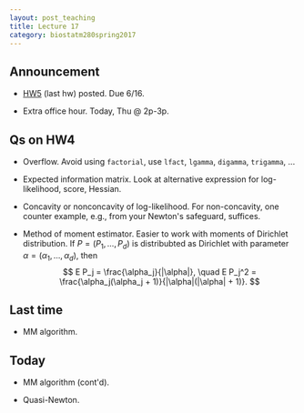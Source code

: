 ```yaml
---
layout: post_teaching
title: Lecture 17
category: biostatm280spring2017
---
```


## Announcement

* [HW5](http://hua-zhou.github.io/teaching/biostatm280-2017spring/hw/hw05.html) (last hw) posted. Due 6/16.

* Extra office hour. Today, Thu @ 2p-3p.

## Qs on HW4

* Overflow. Avoid using `factorial`, use `lfact`, `lgamma`, `digamma`, `trigamma`, ...

* Expected information matrix. Look at alternative expression for log-likelihood, score, Hessian.

* Concavity or nonconcavity of log-likelihood. For non-concavity, one counter example, e.g., from your Newton's safeguard, suffices.

* Method of moment estimator. Easier to work with moments of Dirichlet distribution. If $P=(P_1, \ldots, P_d)$ is distribubted as Dirichlet with parameter $\alpha = (\alpha_1, \ldots, \alpha_d)$, then
$$
	E P_j = \frac{\alpha_j}{|\alpha|}, \quad E P_j^2 = \frac{\alpha_j(\alpha_j + 1)}{|\alpha|(|\alpha| + 1)}.
$$

## Last time

* MM algorithm.

## Today

* MM algorithm (cont'd).

* Quasi-Newton.